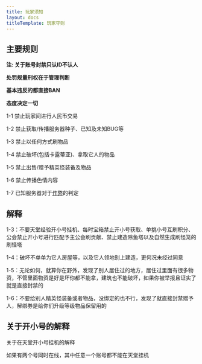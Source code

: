 ```yaml
---
title: 玩家须知
layout: docs
titleTemplate: 玩家守则
---
```

## 主要规则

**注: 关于账号封禁只认ID不认人**

**处罚规量刑权在于管理判断**

**基本违反的都直接BAN**

**态度决定一切**

1-1 禁止玩家间进行人民币交易

1-2 禁止获取/传播服务器种子、已知及未知BUG等

1-3 禁止以任何方式刷物品

1-4 禁止破坏(包括卡露蒂亚)、拿取它人的物品

1-5 禁止出售/赠予精英怪装备及物品

1-6 禁止传播色情内容

1-7 已知服务器对于[作弊](/rules/cheat)的判定

## 解释

1-3：不要天堂经验开小号挂机、每时宝箱禁止开小号获取、单挑小号互刷积分、公会禁止开小号进行匹配予主公会刷贡献、禁止建造除鱼塔以及自然生成刷怪笼的刷怪塔

1-4：破坏不单单为它人房屋等，以及它人领地别上建造，更何况未经过同意

1-5：无论如何，就算你在野外，发现了别人居住过的地方，居住过里面有很多物资，不管里面物资是好是坏你都不能拿，建筑也不能破坏，如果你被举报且证实了就是直接封禁的

1-6：不要给别人精英怪装备或者物品，没绑定的也不行，发现了就直接封禁赠予人，解绑券是给你们升级等级物品保留用的

## 关于开小号的解释

关于在天堂开小号挂机的解释

如果有两个号同时在线，其中任意一个账号都不能在天堂挂机